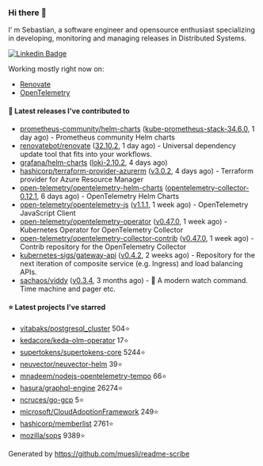 ### Hi there 👋

I’ m Sebastian, a software engineer and opensource enthusiast specializing in developing, monitoring and managing releases in Distributed Systems.

[![Linkedin Badge](https://img.shields.io/badge/-LinkedIn-blue?style=flat&logo=Linkedin&logoColor=white&link=https://www.linkedin.com/in/sebastian-poxhofer/)](https://www.linkedin.com/in/sebastian-poxhofer/)

Working mostly right now on:
- [Renovate](https://github.com/renovatebot/renovate)
- [OpenTelemetry](https://github.com/open-telemetry)



#### 🚀 Latest releases I've contributed to

- [prometheus-community/helm-charts](https://github.com/prometheus-community/helm-charts) ([kube-prometheus-stack-34.6.0](https://github.com/prometheus-community/helm-charts/releases/tag/kube-prometheus-stack-34.6.0), 1 day ago) - Prometheus community Helm charts
- [renovatebot/renovate](https://github.com/renovatebot/renovate) ([32.10.2](https://github.com/renovatebot/renovate/releases/tag/32.10.2), 1 day ago) - Universal dependency update tool that fits into your workflows.
- [grafana/helm-charts](https://github.com/grafana/helm-charts) ([loki-2.10.2](https://github.com/grafana/helm-charts/releases/tag/loki-2.10.2), 4 days ago)
- [hashicorp/terraform-provider-azurerm](https://github.com/hashicorp/terraform-provider-azurerm) ([v3.0.2](https://github.com/hashicorp/terraform-provider-azurerm/releases/tag/v3.0.2), 4 days ago) - Terraform provider for Azure Resource Manager
- [open-telemetry/opentelemetry-helm-charts](https://github.com/open-telemetry/opentelemetry-helm-charts) ([opentelemetry-collector-0.12.1](https://github.com/open-telemetry/opentelemetry-helm-charts/releases/tag/opentelemetry-collector-0.12.1), 6 days ago) - OpenTelemetry Helm Charts
- [open-telemetry/opentelemetry-js](https://github.com/open-telemetry/opentelemetry-js) ([v1.1.1](https://github.com/open-telemetry/opentelemetry-js/releases/tag/v1.1.1), 1 week ago) - OpenTelemetry JavaScript Client
- [open-telemetry/opentelemetry-operator](https://github.com/open-telemetry/opentelemetry-operator) ([v0.47.0](https://github.com/open-telemetry/opentelemetry-operator/releases/tag/v0.47.0), 1 week ago) - Kubernetes Operator for OpenTelemetry Collector
- [open-telemetry/opentelemetry-collector-contrib](https://github.com/open-telemetry/opentelemetry-collector-contrib) ([v0.47.0](https://github.com/open-telemetry/opentelemetry-collector-contrib/releases/tag/v0.47.0), 1 week ago) - Contrib repository for the OpenTelemetry Collector
- [kubernetes-sigs/gateway-api](https://github.com/kubernetes-sigs/gateway-api) ([v0.4.2](https://github.com/kubernetes-sigs/gateway-api/releases/tag/v0.4.2), 2 weeks ago) - Repository for the next iteration of composite service (e.g. Ingress) and load balancing APIs.
- [sachaos/viddy](https://github.com/sachaos/viddy) ([v0.3.4](https://github.com/sachaos/viddy/releases/tag/v0.3.4), 3 months ago) - 👀 A modern watch command. Time machine and pager etc.

#### ⭐ Latest projects I've starred

- [vitabaks/postgresql_cluster](https://github.com/vitabaks/postgresql_cluster}) 504⭐
- [kedacore/keda-olm-operator](https://github.com/kedacore/keda-olm-operator}) 17⭐
- [supertokens/supertokens-core](https://github.com/supertokens/supertokens-core}) 5244⭐
- [neuvector/neuvector-helm](https://github.com/neuvector/neuvector-helm}) 39⭐
- [mnadeem/nodejs-opentelemetry-tempo](https://github.com/mnadeem/nodejs-opentelemetry-tempo}) 66⭐
- [hasura/graphql-engine](https://github.com/hasura/graphql-engine}) 26274⭐
- [ncruces/go-gcp](https://github.com/ncruces/go-gcp}) 5⭐
- [microsoft/CloudAdoptionFramework](https://github.com/microsoft/CloudAdoptionFramework}) 249⭐
- [hashicorp/memberlist](https://github.com/hashicorp/memberlist}) 2761⭐
- [mozilla/sops](https://github.com/mozilla/sops}) 9389⭐



Generated by https://github.com/muesli/readme-scribe
